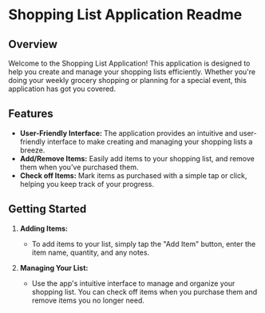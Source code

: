 # Shopping List Application Readme

## Overview

Welcome to the Shopping List Application! This application is designed to help you create and manage your shopping lists efficiently. Whether you're doing your weekly grocery shopping or planning for a special event, this application has got you covered.

## Features

- **User-Friendly Interface:** The application provides an intuitive and user-friendly interface to make creating and managing your shopping lists a breeze.
- **Add/Remove Items:** Easily add items to your shopping list, and remove them when you've purchased them.
- **Check off Items:** Mark items as purchased with a simple tap or click, helping you keep track of your progress.

## Getting Started


1. **Adding Items:**
   - To add items to your list, simply tap the "Add Item" button, enter the item name, quantity, and any notes.

2. **Managing Your List:**
   - Use the app's intuitive interface to manage and organize your shopping list. You can check off items when you purchase them and remove items you no longer need.

